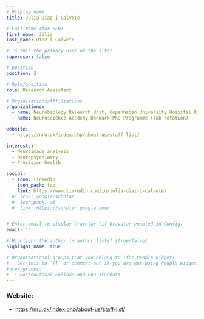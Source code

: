 ```yaml
---
# Display name
title: Júlia Díaz i Calvete

# Full Name (for SEO)
first_name: Júlia 
last_name: Díaz i Calvete

# Is this the primary user of the site?
superuser: false

# position
position: 2

# Role/position
role: Research Assistant

# Organizations/Affiliations
organizations:
  - name: Neurobiology Research Unit, Copenhagen University Hospital Rigshospitalet
  - name: Neuroscience Academy Denmark PhD Programme (lab rotation)

website:
  - https://nru.dk/index.php/about-us/staff-list/ 

interests:
  - Neuroimage analysis
  - Neuropsychiatry
  - Precision health

social:
  - icon: linkedin
    icon_pack: fab
    link: https://www.linkedin.com/in/julia-diaz-i-calvete/
  #- icon: google-scholar
  #  icon_pack: ai
  #  link: https://scholar.google.com/


# Enter email to display Gravatar (if Gravatar enabled in Config)
email: ''

# Highlight the author in author lists? (true/false)
highlight_name: true

# Organizational groups that you belong to (for People widget)
#   Set this to `[]` or comment out if you are not using People widget.
#user_groups:
#  - Postdoctoral Fellows and PhD students
---
```

### Website:
- https://nru.dk/index.php/about-us/staff-list/